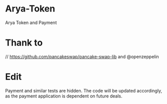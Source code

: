 # Arya-Token
Arya Token and Payment 


# Thank to
// https://github.com/pancakeswap/pancake-swap-lib  and @openzeppelin

# Edit
Payment and similar tests are hidden. The code will be updated accordingly, as the payment application is dependent on future deals.

